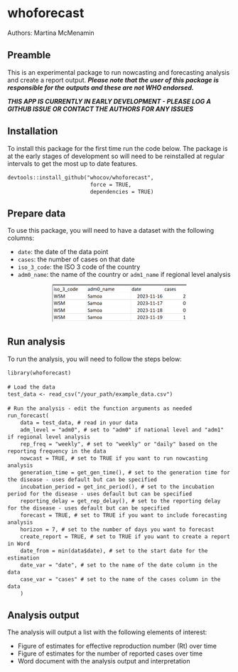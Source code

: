 # whoforecast

Authors: Martina McMenamin

## Preamble

This is an experimental package to run nowcasting and forecasting analysis and create a report output. ***Please note that the user of this package is responsible for the outputs and these are not WHO endorsed.*** 

***THIS APP IS CURRENTLY IN EARLY DEVELOPMENT - PLEASE LOG A GITHUB ISSUE OR CONTACT THE AUTHORS FOR ANY ISSUES***

## Installation

To install this package for the first time run the code below. The package is at the early stages of development so will need to be reinstalled at regular intervals to get the most up to date features.  

```
devtools::install_github("whocov/whoforecast", 
                          force = TRUE, 
                          dependencies = TRUE)
```

## Prepare data

To use this package, you will need to have a dataset with the following columns:

- `date`: the date of the data point
- `cases`: the number of cases on that date
- `iso_3_code`: the ISO 3 code of the country
- `adm0_name`: the name of the country or `adm1_name` if regional level analysis

<p align="center">
<img src="www/data_format.png" title="Required data structure" width="60%" />
</p>


## Run analysis

To run the analysis, you will need to follow the steps below:

```
library(whoforecast)

# Load the data 
test_data <- read_csv("/your_path/example_data.csv") 

# Run the analysis - edit the function arguments as needed
run_forecast(
    data = test_data, # read in your data
    adm_level = "adm0", # set to "adm0" if national level and "adm1" if regional level analysis
    rep_freq = "weekly", # set to "weekly" or "daily" based on the reporting frequency in the data
    nowcast = TRUE, # set to TRUE if you want to run nowcasting analysis
    generation_time = get_gen_time(), # set to the generation time for the disease - uses default but can be specified
    incubation_period = get_inc_period(), # set to the incubation period for the disease - uses default but can be specified
    reporting_delay = get_rep_delay(), # set to the reporting delay for the disease - uses default but can be specified
    forecast = TRUE, # set to TRUE if you want to include forecasting analysis
    horizon = 7, # set to the number of days you want to forecast
    create_report = TRUE, # set to TRUE if you want to create a report in Word
    date_from = min(data$date), # set to the start date for the estimation
    date_var = "date", # set to the name of the date column in the data
    case_var = "cases" # set to the name of the cases column in the data
    )
```


## Analysis output

The analysis will output a list with the following elements of interest:

* Figure of estimates for effective reproduction number (Rt) over time
* Figure of estimates for the number of reported cases over time
* Word document with the analysis output and interpretation

